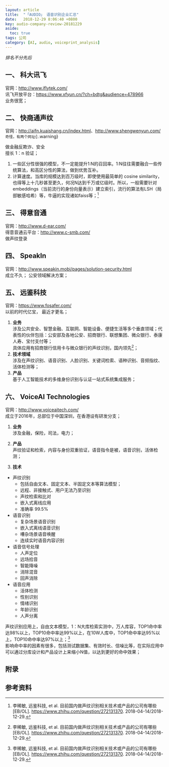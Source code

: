 ```yaml
---
layout: article
title:  "「AUDIO」 语音识别企业汇总"
date:   2018-12-29 8:06:40 +0800
key: audio-company-review-20181229
aside:
  toc: true
tags: 公司
category: [AI, audio, voiceprint_analysis]
---
```

<span id='head'></span>  
>


<!--more-->
*排名不分先后*  

## 一、 科大讯飞
官网：<http://www.iflytek.com/>  
讯飞开放平台：<https://www.xfyun.cn/?ch=bdtg&audience=478966>  
业务很宽；  


## 二、 快商通声纹
官网：<http://aifn.kuaishang.cn/index.html>、<http://www.shengwenyun.com/>  `奇怪，有两个网址`{:.warning}  

做金融反欺诈、安全  
擅长 1：n 验证；  
1. 一些区分性很强的模型，不一定能提升1:N的召回率。1:N往往需要融合一些传统算法，和高区分性的算法，做到优势互补。
2. 计算速度。当库的规模达到百万级时，即使使用最简单的 cosine similarity，也得等上十几秒甚至更久，何况N达到千万或亿级时。所以，一般需要针对embeddings（当前流行的身份向量表示）建立索引，流行的算法有LSH（局部敏感哈希）等，牛逼的实现诸如faiss等；[^1]

## 三、 得意音通
官网：<http://www.d-ear.com/>    
得意音通云平台：<http://www.c-smb.com/>  
做声纹登录  

## 四、 SpeakIn
官网：<http://www.speakin.mobi/pages/solution-security.html>  
成立不久；  公安领域解决方案；  

## 五、 远鉴科技
官网：<https://www.fosafer.com/>  
以前的时代亿宝， 最近才更名；  
1. **业务**  
涉及公共安全、智慧金融、互联网、智能设备、便捷生活等多个垂直领域；代表性的伙伴包括：公安部及各地公安、招商银行、联想集团、微众银行、泰康人寿、宝付支付等；  
具体应用有招商银行信用卡与微众银行的声纹识别，国内领先[^1]；  
2. **技术领域**  
涉及在声纹识别、语音识别、人脸识别、关键词检索、语种识别、音频指纹、活体检测等；  
3. **产品**  
基于人工智能技术的多维身份识别与认证一站式系统集成服务；   

## 六、 VoiceAI Technologies
官网：<http://www.voiceaitech.com/>    
成立于2016年，总部位于中国深圳，在香港设有研发分支；  

1. **业务**  
涉及金融，保险，司法，电力；  

2. **产品**  
声纹验证和检索，内容与身份双重验证，语音指令是被，语音识别，活体检测；  

3. **技术**  
- 声纹识别
  - 包括自由文本、固定文本、半固定文本等算法模型；  
  - 远程、非接触式、用户无法乃至识别
  - 声纹检索和比对
  - 嵌入式离线应用
  - 准确率 99.5%
- 语音识别
  - 复杂场景语音识别
  - 嵌入式离线语音识别
  - 嘈杂场景语音唤醒
  - 连续实时语音内容识别
- 语音信号处理
  - 人声定位
  - 远场拾音
  - 智能降噪
  - 消除混音
  - 回声消除
- 语音应用
  - 活体检测
  - 性别识别
  - 情绪识别
  - 年龄识别
  - 人声分离

声纹识别应用上，自由文本模型，1：N大库检索实测中，万人库容，TOP1命中率达98%以上，TOP10命中率达99%以上，在10W人库中，TOP1命中率达95%以上，TOP10命中率达97%以上；[^1]  
影响命中率的因素有很多，包括测试数据集、有效时长、信噪比等，在实际应用中可以通过分库设计和产品设计上来缩小N值，以达到更好的命中效果；  

## 附录


## 参考资料
[^1]: 李稀敏, 远鉴科技, et al. 目前国内做声纹识别相关技术或产品的公司有哪些[EB/OL]. <https://www.zhihu.com/question/272131370>.  2018-04-14/2018-12-29.  
